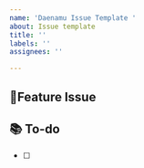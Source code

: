 ```yaml
---
name: 'Daenamu Issue Template '
about: Issue template
title: ''
labels: ''
assignees: ''

---
```


## 📌Feature Issue

## 📚 To-do
- [ ]
